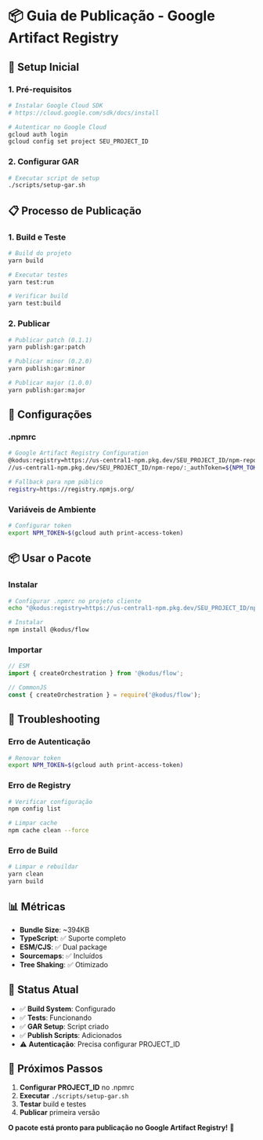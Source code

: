 # 📦 Guia de Publicação - Google Artifact Registry

## 🚀 **Setup Inicial**

### **1. Pré-requisitos**
```bash
# Instalar Google Cloud SDK
# https://cloud.google.com/sdk/docs/install

# Autenticar no Google Cloud
gcloud auth login
gcloud config set project SEU_PROJECT_ID
```

### **2. Configurar GAR**
```bash
# Executar script de setup
./scripts/setup-gar.sh
```

## 📋 **Processo de Publicação**

### **1. Build e Teste**
```bash
# Build do projeto
yarn build

# Executar testes
yarn test:run

# Verificar build
yarn test:build
```

### **2. Publicar**
```bash
# Publicar patch (0.1.1)
yarn publish:gar:patch

# Publicar minor (0.2.0)
yarn publish:gar:minor

# Publicar major (1.0.0)
yarn publish:gar:major
```

## 🔧 **Configurações**

### **.npmrc**
```bash
# Google Artifact Registry Configuration
@kodus:registry=https://us-central1-npm.pkg.dev/SEU_PROJECT_ID/npm-repo/
//us-central1-npm.pkg.dev/SEU_PROJECT_ID/npm-repo/:_authToken=${NPM_TOKEN}

# Fallback para npm público
registry=https://registry.npmjs.org/
```

### **Variáveis de Ambiente**
```bash
# Configurar token
export NPM_TOKEN=$(gcloud auth print-access-token)
```

## 📦 **Usar o Pacote**

### **Instalar**
```bash
# Configurar .npmrc no projeto cliente
echo "@kodus:registry=https://us-central1-npm.pkg.dev/SEU_PROJECT_ID/npm-repo/" >> .npmrc

# Instalar
npm install @kodus/flow
```

### **Importar**
```typescript
// ESM
import { createOrchestration } from '@kodus/flow';

// CommonJS
const { createOrchestration } = require('@kodus/flow');
```

## 🚨 **Troubleshooting**

### **Erro de Autenticação**
```bash
# Renovar token
export NPM_TOKEN=$(gcloud auth print-access-token)
```

### **Erro de Registry**
```bash
# Verificar configuração
npm config list

# Limpar cache
npm cache clean --force
```

### **Erro de Build**
```bash
# Limpar e rebuildar
yarn clean
yarn build
```

## 📊 **Métricas**

- **Bundle Size**: ~394KB
- **TypeScript**: ✅ Suporte completo
- **ESM/CJS**: ✅ Dual package
- **Sourcemaps**: ✅ Incluídos
- **Tree Shaking**: ✅ Otimizado

## 🎯 **Status Atual**

- ✅ **Build System**: Configurado
- ✅ **Tests**: Funcionando
- ✅ **GAR Setup**: Script criado
- ✅ **Publish Scripts**: Adicionados
- ⚠️ **Autenticação**: Precisa configurar PROJECT_ID

## 🚀 **Próximos Passos**

1. **Configurar PROJECT_ID** no .npmrc
2. **Executar** `./scripts/setup-gar.sh`
3. **Testar** build e testes
4. **Publicar** primeira versão

**O pacote está pronto para publicação no Google Artifact Registry!** 🎉 